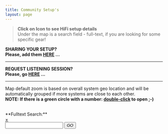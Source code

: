 ```yaml
---
title: Community Setup's
layout: page
---
```


> **Click on Icon to see HiFi setup details** <br>
> Under the map is a search field - full-text, if you are looking for some specific gear! <br>

**SHARING YOUR SETUP?** \
**Please, add them  [HERE](hifisetups) ...**

<hr>

**REQUEST LISTENING SESSION?** \
**Please, go  [HERE](request) ...**

<hr>

Map default zoom is based on overall system geo location and will be automatically grouped if more systems are close to each other. <br>
**NOTE: If there is a green circle with a number: <u>double-click</u> to open ;-)**

<div id="map"></div>
<br>
**Fulltext Search:**
 <div id="filter-container">
        <form class="form-search" class="noSelect" onSubmit="addCsvMarkers(); return false;">
            <a href="#" id="clear" class="leaflet-popup-close-button">&#215;</a>
            <div class="input-append">
                <input type="text" id="filter-string" class="input-large search-query search-box" autocomplete="off">
               <button type="submit" class="btn search-box"><i class="icon-search">GO</i></button>
                <!-- <span class="add-on">
                </span> -->
            </div>
        </form>
        <div id="search-results" class="leaflet-control-attribution leaflet-control pull-right"></div>
</div>

<script src="/assets/js/leaflet.markercluster.js"></script>
<script src="/assets/js/leaflet.geocsv.js"></script>
<script src="/assets/js/leaflet.label.js"></script>

<script src="/assets/js/configmap.js"></script>
<script src="/assets/js/hifimap.js"></script>

<script src="/assets/js/Leaflet.AnimatedSearchBox.js"></script>
